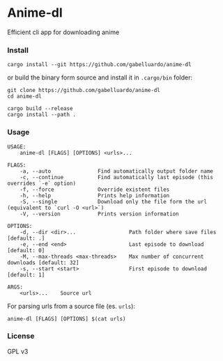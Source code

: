# Anime-dl

Efficient cli app for downloading anime

### Install

```
cargo install --git https://github.com/gabelluardo/anime-dl
```

or build the binary form source and install it in `.cargo/bin` folder:

```
git clone https://github.com/gabelluardo/anime-dl
cd anime-dl

cargo build --release
cargo install --path .
```

### Usage

```
USAGE:
    anime-dl [FLAGS] [OPTIONS] <urls>...

FLAGS:
    -a, --auto               Find automatically output folder name
    -c, --continue           Find automatically last episode (this overrides `-e` option)
    -f, --force              Override existent files
    -h, --help               Prints help information
    -S, --single             Download only the file form the url (equivalent to `curl -O <url>`)
    -V, --version            Prints version information

OPTIONS:
    -d, --dir <dir>...                 Path folder where save files [default: .]
    -e, --end <end>                    Last episode to download [default: 0]
    -M, --max-threads <max-threads>    Max number of concurrent downloads [default: 32]
    -s, --start <start>                First episode to download [default: 1]

ARGS:
    <urls>...    Source url
```

For parsing urls from a source file (es. `urls`):

```
anime-dl [FLAGS] [OPTIONS] $(cat urls)
```

### License

GPL v3
